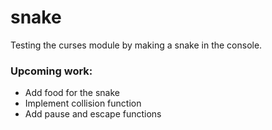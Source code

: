 # snake
Testing the curses module by making a snake in the console.

### Upcoming work:
* Add food for the snake
* Implement collision function
* Add pause and escape functions
